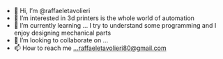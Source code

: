 - 👋 Hi, I’m @raffaeletavolieri
- 👀 I’m interested in 3d printers is the whole world of automation 
- 🌱 I’m currently learning ... I try to understand some programming and I enjoy designing mechanical parts
- 💞️ I’m looking to collaborate on ...
- 📫 How to reach me ...raffaeletavolieri80@gmail.com

<!---
raffaeletavolieri/raffaeletavolieri is a ✨ special ✨ repository because its `README.md` (this file) appears on your GitHub profile.
You can click the Preview link to take a look at your changes.
--->
